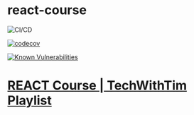 # react-course

![CI/CD](https://github.com/envistacom/react-course/workflows/REACT%20CI/CD%20For%20GH-Pages/badge.svg)

[![codecov](https://codecov.io/gh/envistacom/react-course/branch/main/graph/badge.svg?token=9FKKZXKD6N)](https://codecov.io/gh/envistacom/react-course)

[![Known Vulnerabilities](https://snyk.io/test/github/envistacom/react-course/badge.svg?targetFile=inventory/package.json)](https://snyk.io/test/github/envistacom/react-course?targetFile=inventory/package.json)

# [REACT Course | TechWithTim Playlist](https://www.youtube.com/playlist?list=PLzMcBGfZo4-nRV61oEu3KfMwWKI571uPT)
